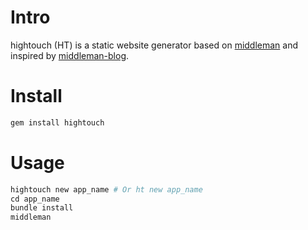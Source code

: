 # Intro

hightouch (HT) is a static website generator based on
[middleman](https://github.com/middleman/middleman) and
inspired by
[middleman-blog](https://github.com/middleman/middleman-blog).

# Install

```ruby
gem install hightouch
```

# Usage

```ruby
hightouch new app_name # Or ht new app_name
cd app_name
bundle install
middleman
```

